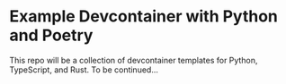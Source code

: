 # Example Devcontainer with Python and Poetry

This repo will be a collection of devcontainer templates for Python, TypeScript, and Rust.
To be continued...
